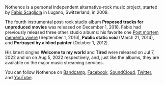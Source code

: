 Nothence is a personal independent alternative-rock music project, started by [Fabio Scagliola](https://fabioscagliola.com) in Lugano, Switzerland, in 2009.

The fourth instrumental post-rock studio album **Proposed tracks for unproduced movies** was released on December 1, 2018. Fabio had previously released three other studio albums: his favorite one [Post mortem memento vivere](https://pmmv.nothence.com) (September 1, 2016), **Public static void** (March 21, 2014), and **Portrayed by a blind painter** (October 1, 2012).

His latest singles **Welcome to my world** and **Tired** were released on Jul 7, 2022 and on on Aug 5, 2022 respectively, and, just like the albums, they are available on the major music streaming services.

You can follow Nothence on [Bandcamp](https://nothence.bandcamp.com), [Facebook](https://facebook.com/nothence), [SoundCloud](https://soundcloud.com/nothence), [Twitter](https://twitter.com/nothence), and [YouTube](https://youtube.com/nothence).

